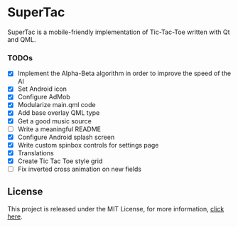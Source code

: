 # SuperTac

SuperTac is a mobile-friendly implementation of Tic-Tac-Toe written with Qt and QML.

### TODOs
- [x] Implement the Alpha-Beta algorithm in order to improve the speed of the AI
- [x] Set Android icon
- [x] Configure AdMob
- [x] Modularize main.qml code
- [x] Add base overlay QML type
- [x] Get a good music source
- [ ] Write a meaningful README
- [x] Configure Android splash screen
- [x] Write custom spinbox controls for settings page
- [x] Translations
- [x] Create Tic Tac Toe style grid
- [ ] Fix inverted cross animation on new fields

## License

This project is released under the MIT License, for more information, [click here](License.md).
